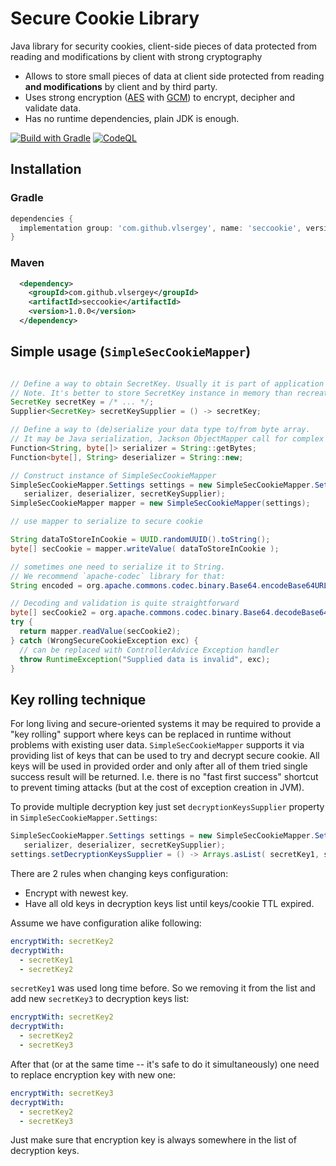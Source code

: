 # Secure Cookie Library
Java library for security cookies, client-side pieces of data protected from reading and modifications by client with strong cryptography

* Allows to store small pieces of data at client side protected from reading **and modifications** by client and by third party.
* Uses strong encryption ([AES](https://en.wikipedia.org/wiki/Advanced_Encryption_Standard) with [GCM](https://en.wikipedia.org/wiki/Galois/Counter_Mode)) to encrypt, decipher and validate data.
* Has no runtime dependencies, plain JDK is enough.

[![Build with Gradle](https://github.com/vlsergey/seccookie/actions/workflows/build.yml/badge.svg)](https://github.com/vlsergey/seccookie/actions/workflows/build.yml)
[![CodeQL](https://github.com/vlsergey/seccookie/actions/workflows/codeql-analysis.yml/badge.svg)](https://github.com/vlsergey/seccookie/actions/workflows/codeql-analysis.yml)

## Installation

### Gradle

```groovy
dependencies {
  implementation group: 'com.github.vlsergey', name: 'seccookie', version: '1.0.0'
}
```

### Maven

```xml
  <dependency>
    <groupId>com.github.vlsergey</groupId>
    <artifactId>seccookie</artifactId>
    <version>1.0.0</version>
  </dependency>
```

## Simple usage (`SimpleSecCookieMapper`)
```java

// Define a way to obtain SecretKey. Usually it is part of application configuration.
// Note. It's better to store SecretKey instance in memory than recreating it from char[] or byte[] on each call.
SecretKey secretKey = /* ... */;
Supplier<SecretKey> secretKeySupplier = () -> secretKey;

// Define a way to (de)serialize your data type to/from byte array.
// It may be Java serialization, Jackson ObjectMapper call for complex objects, or simple getBytes() for Strings:
Function<String, byte[]> serializer = String::getBytes;
Function<byte[], String> deserializer = String::new;

// Construct instance of SimpleSecCookieMapper
SimpleSecCookieMapper.Settings settings = new SimpleSecCookieMapper.Settings(
   serializer, deserializer, secretKeySupplier);
SimpleSecCookieMapper mapper = new SimpleSecCookieMapper(settings);

// use mapper to serialize to secure cookie

String dataToStoreInCookie = UUID.randomUUID().toString();
byte[] secCookie = mapper.writeValue( dataToStoreInCookie );

// sometimes one need to serialize it to String.
// We recommend `apache-codec` library for that:
String encoded = org.apache.commons.codec.binary.Base64.encodeBase64URLSafeString(secCookie)

// Decoding and validation is quite straightforward
byte[] secCookie2 = org.apache.commons.codec.binary.Base64.decodeBase64( encoded )
try {
  return mapper.readValue(secCookie2);
} catch (WrongSecureCookieException exc) {
  // can be replaced with ControllerAdvice Exception handler
  throw RuntimeException("Supplied data is invalid", exc);
}
```

## Key rolling technique
For long living and secure-oriented systems it may be required to provide a "key rolling" support where keys can be replaced in runtime without problems with existing user data. `SimpleSecCookieMapper` supports it via providing list of keys that can be used to try and decrypt secure cookie. All keys will be used in provided order and only after all of them tried single success result will be returned. I.e. there is no "fast first success" shortcut to prevent timing attacks (but at the cost of exception creation in JVM).

To provide multiple decryption key just set `decryptionKeysSupplier` property in `SimpleSecCookieMapper.Settings`:

```java
SimpleSecCookieMapper.Settings settings = new SimpleSecCookieMapper.Settings(
   serializer, deserializer, secretKeySupplier);
settings.setDecryptionKeysSupplier = () -> Arrays.asList( secretKey1, secretKey2, secretKey3, ... );
```

There are 2 rules when changing keys configuration:
* Encrypt with newest key.
* Have all old keys in decryption keys list until keys/cookie TTL expired.

Assume we have configuration alike following:

```yaml
encryptWith: secretKey2
decryptWith:
  - secretKey1
  - secretKey2
```

`secretKey1` was used long time before. So we removing it from the list and add new `secretKey3` to decryption keys list:

```yaml
encryptWith: secretKey2
decryptWith:
  - secretKey2
  - secretKey3
```

After that (or at the same time -- it's safe to do it simultaneously) one need to replace encryption key with new one:

```yaml
encryptWith: secretKey3
decryptWith:
  - secretKey2
  - secretKey3
```

Just make sure that encryption key is always somewhere in the list of decryption keys.
